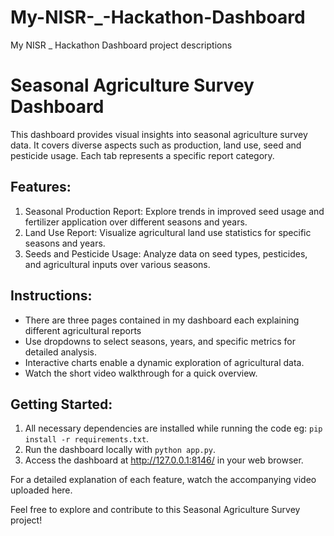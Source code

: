 # My-NISR-_-Hackathon-Dashboard
My NISR _ Hackathon Dashboard project descriptions

# Seasonal Agriculture Survey Dashboard

This dashboard provides visual insights into seasonal agriculture survey data. It covers diverse aspects such as production, land use, seed and pesticide usage. Each tab represents a specific report category.

## Features:
1. Seasonal Production Report: Explore trends in improved seed usage and fertilizer application over different seasons and years.
2. Land Use Report: Visualize agricultural land use statistics for specific seasons and years.
3. Seeds and Pesticide Usage: Analyze data on seed types, pesticides, and agricultural inputs over various seasons.

## Instructions:
- There are three pages contained in my dashboard each explaining different agricultural reports
- Use dropdowns to select seasons, years, and specific metrics for detailed analysis.
- Interactive charts enable a dynamic exploration of agricultural data.
- Watch the short video walkthrough for a quick overview.

## Getting Started:
1. All necessary dependencies are installed while running the code eg: `pip install -r requirements.txt`.
2. Run the dashboard locally with `python app.py`.
3. Access the dashboard at http://127.0.0.1:8146/ in your web browser.

For a detailed explanation of each feature, watch the accompanying video uploaded here.

Feel free to explore and contribute to this Seasonal Agriculture Survey project!
